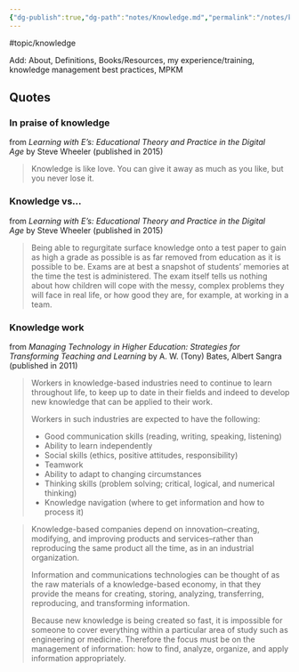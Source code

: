 ```yaml
---
{"dg-publish":true,"dg-path":"notes/Knowledge.md","permalink":"/notes/knowledge/","created":"2025-02-01T01:55:47.874-05:00","updated":"2025-02-15T13:11:19.388-05:00"}
---
```


#topic/knowledge 

Add: About, Definitions, Books/Resources, my experience/training, knowledge management best practices, MPKM

## Quotes

### In praise of knowledge
from _Learning with E’s: Educational Theory and Practice in the Digital Age_ by Steve Wheeler (published in 2015)

> Knowledge is like love. You can give it away as much as you like, but you never lose it.

### Knowledge vs...
from _Learning with E’s: Educational Theory and Practice in the Digital Age_ by Steve Wheeler (published in 2015)

> Being able to regurgitate surface knowledge onto a test paper to gain as high a grade as possible is as far removed from education as it is possible to be. Exams are at best a snapshot of students’ memories at the time the test is administered. The exam itself tells us nothing about how children will cope with the messy, complex problems they will face in real life, or how good they are, for example, at working in a team.

### Knowledge work
from _Managing Technology in Higher Education: Strategies for Transforming Teaching and Learning_ by A. W. (Tony) Bates, Albert Sangra (published in 2011)

> Workers in knowledge-based industries need to continue to learn throughout life, to keep up to date in their fields and indeed to develop new knowledge that can be applied to their work.
> 
> Workers in such industries are expected to have the following:
> 
> - Good communication skills (reading, writing, speaking, listening)
> - Ability to learn independently
> - Social skills (ethics, positive attitudes, responsibility)
> - Teamwork
> - Ability to adapt to changing circumstances
> - Thinking skills (problem solving; critical, logical, and numerical thinking)
>- Knowledge navigation (where to get information and how to process it)

> Knowledge-based companies depend on innovation–creating, modifying, and improving products and services–rather than reproducing the same product all the time, as in an industrial organization.
> 
> Information and communications technologies can be thought of as the raw materials of a knowledge-based economy, in that they provide the means for creating, storing, analyzing, transferring, reproducing, and transforming information.
> 
> Because new knowledge is being created so fast, it is impossible for someone to cover everything within a particular area of study such as engineering or medicine. Therefore the focus must be on the management of information: how to find, analyze, organize, and apply information appropriately.